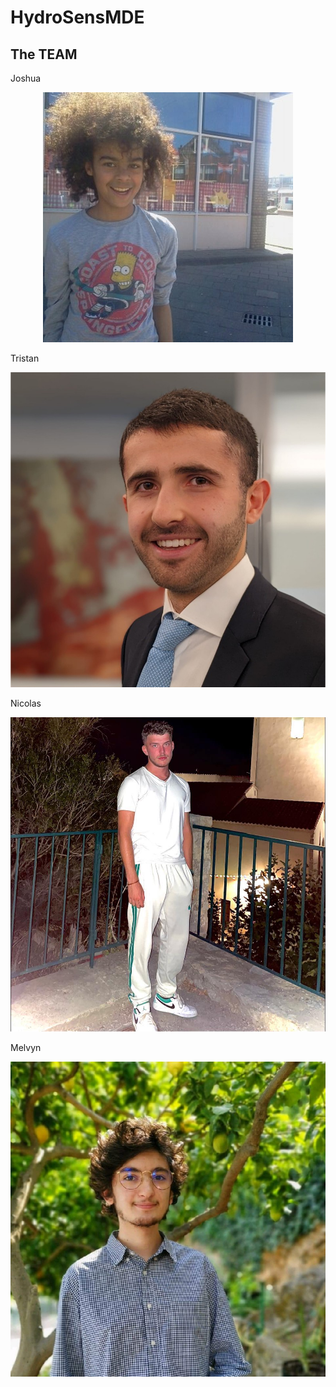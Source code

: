 # HydroSensMDE

## The TEAM

Joshua
<p align="center">
  <img src="Media/joshua.jpeg">
</p>

Tristan
<p align="center">
  <img src="Media/tristan.jpg">
</p>

Nicolas
<p align="center">
  <img src="Media/nicolas.jpg">
</p>

Melvyn
<p align="center">
  <img src="Media/melvyn.jpg">
</p>